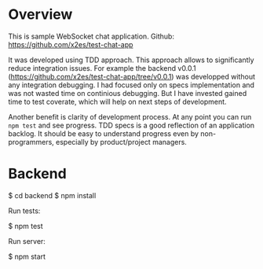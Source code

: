 
Overview
========

This is sample WebSocket chat application. Github: https://github.com/x2es/test-chat-app 

It was developed using TDD approach. This approach allows to significantly reduce integration issues.
For example the backend v0.0.1 (https://github.com/x2es/test-chat-app/tree/v0.0.1) was developped without any 
integration debugging. I had focused only on specs implementation and was not wasted time on continious debugging. 
But I have invested gained time to test coverate, which will help on next steps of development.

Another benefit is clarity of development process. At any point you can run `npm test` and see progress.
TDD specs is a good reflection of an application backlog. It should be easy to understand progress even by 
non-programmers, especially by product/project managers.

Backend
=======

  $ cd backend
  $ npm install

Run tests:

  $ npm test

Run server:

  $ npm start
